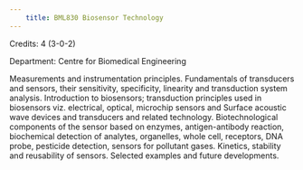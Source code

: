 ```yaml
---
    title: BML830 Biosensor Technology
---
```

Credits: 4 (3-0-2)

Department: Centre for Biomedical Engineering

Measurements and instrumentation principles. Fundamentals of transducers and sensors, their sensitivity, specificity, linearity and transduction system analysis. Introduction to biosensors; transduction principles used in biosensors viz. electrical, optical, microchip sensors and Surface acoustic wave devices and transducers and related technology. Biotechnological components of the sensor based on enzymes, antigen-antibody reaction, biochemical detection of analytes, organelles, whole cell, receptors, DNA probe, pesticide detection, sensors for pollutant gases. Kinetics, stability and reusability of sensors. Selected examples and future developments.